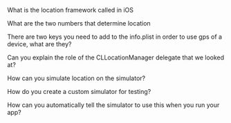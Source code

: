 
What is the location framework called in iOS

What are the two numbers that determine location

There are two keys you need to add to the info.plist in order to use gps of a device, what are they?

Can you explain the role of the CLLocationManager delegate that we looked at?

How can you simulate location on the simulator?

How do you create a custom simulator for testing?

How can you automatically tell the simulator to use this when you run your app?
